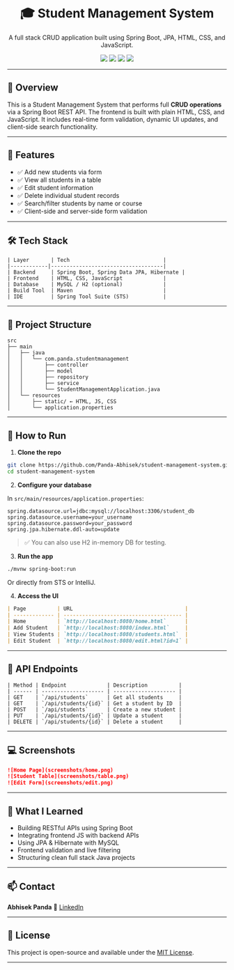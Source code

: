 
<h1 align="center">🎓 Student Management System</h1>
<p align="center">
  A full stack CRUD application built using Spring Boot, JPA, HTML, CSS, and JavaScript.
</p>

<p align="center">
  <img src="https://img.shields.io/badge/Status-Active-brightgreen" />
  <img src="https://img.shields.io/badge/Java-17-blue" />
  <img src="https://img.shields.io/badge/Spring_Boot-3.x-green" />
  <img src="https://img.shields.io/badge/Made%20by-Abhisek%20Panda-yellow" />
</p>

---

## 🧩 Overview

This is a Student Management System that performs full **CRUD operations** via a Spring Boot REST API. The frontend is built with plain HTML, CSS, and JavaScript. It includes real-time form validation, dynamic UI updates, and client-side search functionality.

---

## 🚀 Features

- ✅ Add new students via form
- ✅ View all students in a table
- ✅ Edit student information
- ✅ Delete individual student records
- ✅ Search/filter students by name or course
- ✅ Client-side and server-side form validation

---

## 🛠 Tech Stack
```
| Layer       | Tech                              |
|------------|------------------------------------|
| Backend     | Spring Boot, Spring Data JPA, Hibernate |
| Frontend    | HTML, CSS, JavaScript             |
| Database    | MySQL / H2 (optional)             |
| Build Tool  | Maven                             |
| IDE         | Spring Tool Suite (STS)           |
```
---

## 📁 Project Structure

```
src
├── main
│   ├── java
│   │   └── com.panda.studentmanagement
│   │       ├── controller
│   │       ├── model
│   │       ├── repository
│   │       ├── service
│   │       └── StudentManagementApplication.java
│   └── resources
│       ├── static/ ← HTML, JS, CSS
│       └── application.properties
````
---

## 🔧 How to Run

1. **Clone the repo**
```bash
git clone https://github.com/Panda-Abhisek/student-management-system.git
cd student-management-system
```

2. **Configure your database**

In `src/main/resources/application.properties`:

```properties
spring.datasource.url=jdbc:mysql://localhost:3306/student_db
spring.datasource.username=your_username
spring.datasource.password=your_password
spring.jpa.hibernate.ddl-auto=update
```

> ✅ You can also use H2 in-memory DB for testing.

3. **Run the app**

```bash
./mvnw spring-boot:run
```

Or directly from STS or IntelliJ.

4. **Access the UI**

```markdown
| Page          | URL                                    |
| ------------- | -------------------------------------- |
| Home          | `http://localhost:8080/home.html`      |
| Add Student   | `http://localhost:8080/index.html`     |
| View Students | `http://localhost:8080/students.html`  |
| Edit Student  | `http://localhost:8080/edit.html?id=1` |
```

---

## 🧪 API Endpoints
```
| Method | Endpoint             | Description          |
| ------ | -------------------- | -------------------- |
| GET    | `/api/students`      | Get all students     |
| GET    | `/api/students/{id}` | Get a student by ID  |
| POST   | `/api/students`      | Create a new student |
| PUT    | `/api/students/{id}` | Update a student     |
| DELETE | `/api/students/{id}` | Delete a student     |
```
---

## 💻 Screenshots

```markdown
![Home Page](screenshots/home.png)
![Student Table](screenshots/table.png)
![Edit Form](screenshots/edit.png)
```

---

## 🧠 What I Learned

* Building RESTful APIs using Spring Boot
* Integrating frontend JS with backend APIs
* Using JPA & Hibernate with MySQL
* Frontend validation and live filtering
* Structuring clean full stack Java projects

---

## 📫 Contact

**Abhisek Panda**
🔗 [LinkedIn](https://www.linkedin.com/in/abhisek-panda-)

---

## 🪪 License

This project is open-source and available under the [MIT License](LICENSE).

---